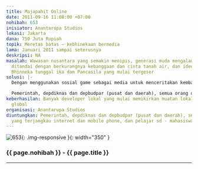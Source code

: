 ```yaml
---
title: Majapahit Online
date: 2011-09-16 11:08:00 +07:00
nohibah: 653
inisiator: Anantarupa Studios
lokasi: Jakarta
dana: 750 Juta Rupiah
topik: Meretas batas – kebhinekaan bermedia
lama: Januari 2011 sampai seterusnya
deskripsi: NA
masalah: Wawasan nusantara yang semakin menipis, generasi muda mengalami krisis identitas,
  ditandai dengan berkurangnya kebanggaan dan cinta tanah air, dan ideologi nasional
  Bhinneka tunggal ika dan Pancasila yang mulai tergeser
solusi: |-
  Dengan menggunakan sosial game sebagai media untuk menceritakan kembali nilai-nilai kebangsaaan, dan menemukan kembali reason detre; kenapa ideologi bhinneka tunggal ika dan pancasila lahir di Nusantara.Di jaman Majapahit pertama kalinya seluruh nusantara bersatu, lahirnya konsep bhinneka tunggal ika dan pancasila, wawasan kebangsaan yang utuh (dengan konsep catur warna, sbg perbandingan di Cina dikenal 4 pilar kebangsaan). Game ini akan dibuat dalam 4 facet sesuai dengan konsep catur warna (facebook game sebagai social hub: brahmana varna, Android game: kshatriya varna, iphone game: vaishya varna, dan Java game: Shudra varna), untuk memaksimalkan jangkauan media ini.

  Pemerintah, depdiknas dan depbudpar (pusat dan daerah), semua orang dengan yang terjangkau internet dan mobile phone, dan pelajar sd – mahasiswa
keberhasilan: Banyak developer lokal yang mulai memikirkan muatan lokal untuk pasar
  global
organisasi: Anantarupa Studios
diuntungkan: Pemerintah, depdiknas dan depbudpar (pusat dan daerah), semua orang dengan
  yang terjangkau internet dan mobile phone, dan pelajar sd - mahasiswa
---
```


![653](/static/img/hibahcmb/653.png){: .img-responsive }{: width="350" }

### {{ page.nohibah }} - {{ page.title }}

---

